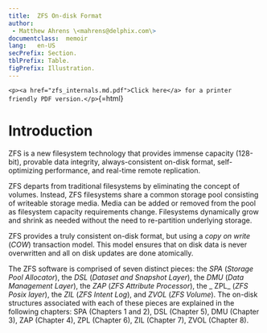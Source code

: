 ```yaml
---
title:	ZFS On-disk Format
author:	
 - Matthew Ahrens \<mahrens@delphix.com\>
documentclass:	memoir
lang:	en-US
secPrefix: Section.
tblPrefix: Table.
figPrefix: Illustration.
---
```


`<p><a href="zfs_internals.md.pdf">Click here</a> for a printer friendly PDF version.</p>`{=html}

# Introduction

ZFS is a new filesystem technology 
that provides immense capacity (128-bit), 
provable data integrity, 
always-consistent on-disk format, 
self-optimizing performance, 
and real-time remote replication.

ZFS departs from traditional filesystems by eliminating the concept of volumes.
Instead,
ZFS filesystems share a common storage pool
consisting of writeable storage media.
Media can be added or removed from the pool 
as filesystem capacity requirements change. 
Filesystems dynamically grow and shrink as needed
without the need to re-partition underlying storage.

ZFS provides a truly consistent on-disk format,
but using a _copy on write_ (_COW_) transaction model.
This model ensures that on disk data is never overwritten
and all on disk updates are done atomically.

The ZFS software is comprised of seven distinct pieces: 
the _SPA_ (_Storage Pool Allocator_), 
the _DSL_ (_Dataset and Snapshot Layer_),
the _DMU_ (_Data Management Layer_),
the _ZAP_ (_ZFS Attribute Processor_),
the _ ZPL_ (_ZFS Posix layer_),
the _ZIL_ (_ZFS Intent Log_),
and _ZVOL_ (_ZFS Volume_).
The on-disk structures associated with each of these pieces are explained in the following chapters: 
SPA (Chapters 1 and 2), 
DSL (Chapter 5), 
DMU (Chapter 3), 
ZAP (Chapter 4), 
ZPL (Chapter 6), 
ZIL (Chapter 7), 
ZVOL (Chapter 8).
